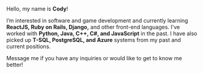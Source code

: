 Hello, my name is **Cody**!

I’m interested in software and game development and currently learning **ReactJS, Ruby on Rails, Django,** and other front-end languages. I've worked with **Python, Java, C++, C#, and JavaScript** in the past. I have also picked up **T-SQL, PostgreSQL, and Azure** systems from my past and current positions.

Message me if you have any inquiries or would like to get to know me better!

<!---
eclipse162/eclipse162 is a ✨ special ✨ repository because its `README.md` (this file) appears on your GitHub profile.
You can click the Preview link to take a look at your changes.
--->
